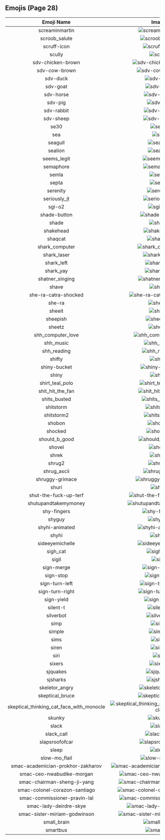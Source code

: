 
  ## Emojis (Page 28)
  |Emoji Name|Image|
  | :-: | :-: |
  |screaminmartin| ![screaminmartin](/emojis/lgbtintech/screaminmartin.gif)|
  |scroob_salute| ![scroob_salute](/emojis/lgbtintech/scroob_salute.gif)|
  |scruff-icon| ![scruff-icon](/emojis/lgbtintech/scruff-icon.jpg)|
  |scully| ![scully](/emojis/lgbtintech/scully.png)|
  |sdv-chicken-brown| ![sdv-chicken-brown](/emojis/lgbtintech/sdv-chicken-brown.png)|
  |sdv-cow-brown| ![sdv-cow-brown](/emojis/lgbtintech/sdv-cow-brown.png)|
  |sdv-duck| ![sdv-duck](/emojis/lgbtintech/sdv-duck.png)|
  |sdv-goat| ![sdv-goat](/emojis/lgbtintech/sdv-goat.png)|
  |sdv-horse| ![sdv-horse](/emojis/lgbtintech/sdv-horse.png)|
  |sdv-pig| ![sdv-pig](/emojis/lgbtintech/sdv-pig.png)|
  |sdv-rabbit| ![sdv-rabbit](/emojis/lgbtintech/sdv-rabbit.png)|
  |sdv-sheep| ![sdv-sheep](/emojis/lgbtintech/sdv-sheep.png)|
  |se30| ![se30](/emojis/lgbtintech/se30.png)|
  |sea| ![sea](/emojis/lgbtintech/sea.png)|
  |seagull| ![seagull](/emojis/lgbtintech/seagull.png)|
  |sealion| ![sealion](/emojis/lgbtintech/sealion.png)|
  |seems_legit| ![seems_legit](/emojis/lgbtintech/seems_legit.gif)|
  |semaphore| ![semaphore](/emojis/lgbtintech/semaphore.png)|
  |semla| ![semla](/emojis/lgbtintech/semla.jpg)|
  |septa| ![septa](/emojis/lgbtintech/septa.png)|
  |serenity| ![serenity](/emojis/lgbtintech/serenity.png)|
  |seriously_jt| ![seriously_jt](/emojis/lgbtintech/seriously_jt.gif)|
  |sgi-o2| ![sgi-o2](/emojis/lgbtintech/sgi-o2.png)|
  |shade-button| ![shade-button](/emojis/lgbtintech/shade-button.jpg)|
  |shade| ![shade](/emojis/lgbtintech/shade.png)|
  |shakehead| ![shakehead](/emojis/lgbtintech/shakehead.gif)|
  |shaqcat| ![shaqcat](/emojis/lgbtintech/shaqcat.gif)|
  |shark_computer| ![shark_computer](/emojis/lgbtintech/shark_computer.png)|
  |shark_laser| ![shark_laser](/emojis/lgbtintech/shark_laser.gif)|
  |shark_left| ![shark_left](/emojis/lgbtintech/shark_left.png)|
  |shark_yay| ![shark_yay](/emojis/lgbtintech/shark_yay.gif)|
  |shatner_singing| ![shatner_singing](/emojis/lgbtintech/shatner_singing.gif)|
  |shave| ![shave](/emojis/lgbtintech/shave.jpg)|
  |she-ra-catra-shocked| ![she-ra-catra-shocked](/emojis/lgbtintech/she-ra-catra-shocked.jpg)|
  |she-ra| ![she-ra](/emojis/lgbtintech/she-ra.png)|
  |sheeit| ![sheeit](/emojis/lgbtintech/sheeit.gif)|
  |sheepish| ![sheepish](/emojis/lgbtintech/sheepish.png)|
  |sheetz| ![sheetz](/emojis/lgbtintech/sheetz.jpg)|
  |shh_computer_love| ![shh_computer_love](/emojis/lgbtintech/shh_computer_love.png)|
  |shh_music| ![shh_music](/emojis/lgbtintech/shh_music.png)|
  |shh_reading| ![shh_reading](/emojis/lgbtintech/shh_reading.png)|
  |shifty| ![shifty](/emojis/lgbtintech/shifty.gif)|
  |shiny-bucket| ![shiny-bucket](/emojis/lgbtintech/shiny-bucket.png)|
  |shiny| ![shiny](/emojis/lgbtintech/shiny.png)|
  |shirt_teal_polo| ![shirt_teal_polo](/emojis/lgbtintech/shirt_teal_polo.png)|
  |shit_hit_the_fan| ![shit_hit_the_fan](/emojis/lgbtintech/shit_hit_the_fan.gif)|
  |shits_busted| ![shits_busted](/emojis/lgbtintech/shits_busted.png)|
  |shitstorm| ![shitstorm](/emojis/lgbtintech/shitstorm.png)|
  |shitstorm2| ![shitstorm2](/emojis/lgbtintech/shitstorm2.png)|
  |shobon| ![shobon](/emojis/lgbtintech/shobon.gif)|
  |shocked| ![shocked](/emojis/lgbtintech/shocked.jpg)|
  |should_b_good| ![should_b_good](/emojis/lgbtintech/should_b_good.png)|
  |shovel| ![shovel](/emojis/lgbtintech/shovel.png)|
  |shrek| ![shrek](/emojis/lgbtintech/shrek.png)|
  |shrug2| ![shrug2](/emojis/lgbtintech/shrug2.png)|
  |shrug_ascii| ![shrug_ascii](/emojis/lgbtintech/shrug_ascii.png)|
  |shruggy-grimace| ![shruggy-grimace](/emojis/lgbtintech/shruggy-grimace.png)|
  |shuri| ![shuri](/emojis/lgbtintech/shuri.png)|
  |shut-the-fuck-up-terf| ![shut-the-fuck-up-terf](/emojis/lgbtintech/shut-the-fuck-up-terf.jpg)|
  |shutupandtakemymoney| ![shutupandtakemymoney](/emojis/lgbtintech/shutupandtakemymoney.png)|
  |shy-fingers| ![shy-fingers](/emojis/lgbtintech/shy-fingers.png)|
  |shyguy| ![shyguy](/emojis/lgbtintech/shyguy.gif)|
  |shyhi-animated| ![shyhi-animated](/emojis/lgbtintech/shyhi-animated.gif)|
  |shyhi| ![shyhi](/emojis/lgbtintech/shyhi.png)|
  |sideeyemichelle| ![sideeyemichelle](/emojis/lgbtintech/sideeyemichelle.png)|
  |sigh_cat| ![sigh_cat](/emojis/lgbtintech/sigh_cat.png)|
  |sigil| ![sigil](/emojis/lgbtintech/sigil.png)|
  |sign-merge| ![sign-merge](/emojis/lgbtintech/sign-merge.png)|
  |sign-stop| ![sign-stop](/emojis/lgbtintech/sign-stop.png)|
  |sign-turn-left| ![sign-turn-left](/emojis/lgbtintech/sign-turn-left.png)|
  |sign-turn-right| ![sign-turn-right](/emojis/lgbtintech/sign-turn-right.png)|
  |sign-yield| ![sign-yield](/emojis/lgbtintech/sign-yield.png)|
  |silent-t| ![silent-t](/emojis/lgbtintech/silent-t.png)|
  |silverbot| ![silverbot](/emojis/lgbtintech/silverbot.png)|
  |simp| ![simp](/emojis/lgbtintech/simp.png)|
  |simple| ![simple](/emojis/lgbtintech/simple.png)|
  |sims| ![sims](/emojis/lgbtintech/sims.png)|
  |siren| ![siren](/emojis/lgbtintech/siren.gif)|
  |siri| ![siri](/emojis/lgbtintech/siri.png)|
  |sixers| ![sixers](/emojis/lgbtintech/sixers.png)|
  |sjquakes| ![sjquakes](/emojis/lgbtintech/sjquakes.png)|
  |sjsharks| ![sjsharks](/emojis/lgbtintech/sjsharks.png)|
  |skeletor_angry| ![skeletor_angry](/emojis/lgbtintech/skeletor_angry.jpg)|
  |skeptical_bruce| ![skeptical_bruce](/emojis/lgbtintech/skeptical_bruce.gif)|
  |skeptical_thinking_cat_face_with_monocle| ![skeptical_thinking_cat_face_with_monocle](/emojis/lgbtintech/skeptical_thinking_cat_face_with_monocle.png)|
  |skunky| ![skunky](/emojis/lgbtintech/skunky.png)|
  |slack| ![slack](/emojis/lgbtintech/slack.png)|
  |slack_call| ![slack_call](/emojis/lgbtintech/slack_call.png)|
  |slapsroofofcar| ![slapsroofofcar](/emojis/lgbtintech/slapsroofofcar.png)|
  |sleep| ![sleep](/emojis/lgbtintech/sleep.png)|
  |slow-mo_flail| ![slow-mo_flail](/emojis/lgbtintech/slow-mo_flail.gif)|
  |smac-academician-prokhor-zakharov| ![smac-academician-prokhor-zakharov](/emojis/lgbtintech/smac-academician-prokhor-zakharov.jpg)|
  |smac-ceo-nwabudike-morgan| ![smac-ceo-nwabudike-morgan](/emojis/lgbtintech/smac-ceo-nwabudike-morgan.jpg)|
  |smac-chairman-sheng-ji-yang| ![smac-chairman-sheng-ji-yang](/emojis/lgbtintech/smac-chairman-sheng-ji-yang.jpg)|
  |smac-colonel-corazon-santiago| ![smac-colonel-corazon-santiago](/emojis/lgbtintech/smac-colonel-corazon-santiago.jpg)|
  |smac-commissioner-pravin-lal| ![smac-commissioner-pravin-lal](/emojis/lgbtintech/smac-commissioner-pravin-lal.jpg)|
  |smac-lady-deirdre-skye| ![smac-lady-deirdre-skye](/emojis/lgbtintech/smac-lady-deirdre-skye.jpg)|
  |smac-sister-miriam-godwinson| ![smac-sister-miriam-godwinson](/emojis/lgbtintech/smac-sister-miriam-godwinson.jpg)|
  |small_brain| ![small_brain](/emojis/lgbtintech/small_brain.png)|
  |smartbus| ![smartbus](/emojis/lgbtintech/smartbus.png)|
  